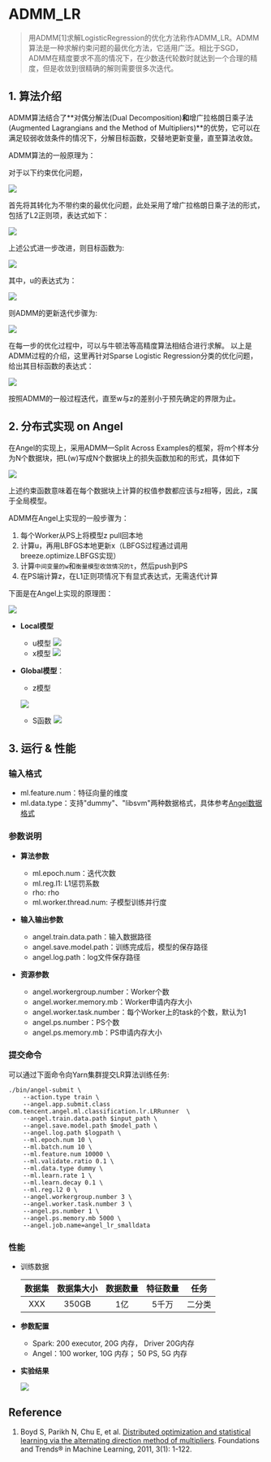 # ADMM_LR

> 用ADMM[1]求解LogisticRegression的优化方法称作ADMM_LR。ADMM算法是一种求解约束问题的最优化方法，它适用广泛。相比于SGD，ADMM在精度要求不高的情况下，在少数迭代轮数时就达到一个合理的精度，但是收敛到很精确的解则需要很多次迭代。

## 1. 算法介绍

ADMM算法结合了**对偶分解法(Dual Decomposition)**和**增广拉格朗日乘子法(Augmented Lagrangians and the Method of Multipliers)**的优势，它可以在满足较弱收敛条件的情况下，分解目标函数，交替地更新变量，直至算法收敛。

ADMM算法的一般原理为：

对于以下约束优化问题，

![](../img/admm_general.png)

首先将其转化为不带约束的最优化问题，此处采用了增广拉格朗日乘子法的形式，包括了L2正则项，表达式如下：

![](../img/admm_l2.png)

上述公式进一步改进，则目标函数为:

![](../img/admm_loss_dual.png)

其中，u的表达式为：

![](../img/admm_u.png)

则ADMM的更新迭代步骤为:

![](../img/admm_iter_xzu.png)

在每一步的优化过程中，可以与牛顿法等高精度算法相结合进行求解。
以上是ADMM过程的介绍，这里再针对Sparse Logistic Regression分类的优化问题，给出其目标函数的表达式：

![](../img/admm_loss.png)

按照ADMM的一般过程迭代，直至w与z的差别小于预先确定的界限为止。

## 2. 分布式实现 on Angel

在Angel的实现上，采用ADMM—Split Across Examples的框架，将m个样本分为N个数据块，把L(w)写成N个数据块上的损失函数加和的形式，具体如下

![](../img/admm_loss_angel.png)

上述约束函数意味着在每个数据块上计算的权值参数都应该与z相等，因此，z属于全局模型。

ADMM在Angel上实现的一般步骤为：

1. 每个Worker从PS上将模型z pull回本地
2. 计算u，再用LBFGS本地更新x（LBFGS过程通过调用breeze.optimize.LBFGS实现）
3. 计算`中间变量的w`和`衡量模型收敛情况的t`，然后push到PS
4. 在PS端计算z，在L1正则项情况下有显式表达式，无需迭代计算

下面是在Angel上实现的原理图：

![](../img/admm_lr_1.png)


* **Local模型**

	* u模型
	![](../img/admm_local_u.png)	
	* x模型
	![](../img/admm_local_x.png)

* **Global模型**：

	* z模型

	![](../img/admm_local_z.png)

	* S函数
	![](../img/admm_z_s.png)

## 3. 运行 & 性能

###  **输入格式**
  * ml.feature.num：特征向量的维度   
  * ml.data.type：支持"dummy"、"libsvm"两种数据格式，具体参考[Angel数据格式](data_format.md)

### **参数说明**


* **算法参数**  
  * ml.epoch.num：迭代次数   
  * ml.reg.l1: L1惩罚系数
  * rho: rho
  * ml.worker.thread.num: 子模型训练并行度

* **输入输出参数**
  * angel.train.data.path：输入数据路径   
  * angel.save.model.path：训练完成后，模型的保存路径   
  * angel.log.path：log文件保存路径   

       
* **资源参数**
  * angel.workergroup.number：Worker个数   
  * angel.worker.memory.mb：Worker申请内存大小    
  * angel.worker.task.number：每个Worker上的task的个数，默认为1    
  * angel.ps.number：PS个数    
  * angel.ps.memory.mb：PS申请内存大小

###  **提交命令**

可以通过下面命令向Yarn集群提交LR算法训练任务:

```shell
./bin/angel-submit \
    --action.type train \
    --angel.app.submit.class com.tencent.angel.ml.classification.lr.LRRunner  \
    --angel.train.data.path $input_path \
    --angel.save.model.path $model_path \
    --angel.log.path $logpath \
    --ml.epoch.num 10 \
    --ml.batch.num 10 \
    --ml.feature.num 10000 \
    --ml.validate.ratio 0.1 \
    --ml.data.type dummy \
    --ml.learn.rate 1 \
    --ml.learn.decay 0.1 \
    --ml.reg.l2 0 \
    --angel.workergroup.number 3 \
    --angel.worker.task.number 3 \
    --angel.ps.number 1 \
    --angel.ps.memory.mb 5000 \
    --angel.job.name=angel_lr_smalldata
```

### 性能


* 训练数据

	| 数据集 | 数据集大小 | 数据数量 | 特征数量 | 任务 |
	|:------:|:----------:|:--------:|:--------:|:-------:|
	| XXX  |    350GB    |   1亿  |   5千万   | 二分类 |


* **参数配置**

    * Spark:  200 executor, 20G 内存， Driver 20G内存
    * Angel：100 worker, 10G 内存； 50 PS, 5G 内存
    
* **实验结果**

    ![](../img/admm_lr.png)


## Reference
1. Boyd S, Parikh N, Chu E, et al. [Distributed optimization and statistical learning via the alternating direction method of multipliers](https://pdfs.semanticscholar.org/905b/cb57493c8b97b216bc6786aa122e1ad608b0.pdf). Foundations and Trends® in Machine Learning, 2011, 3(1): 1-122.